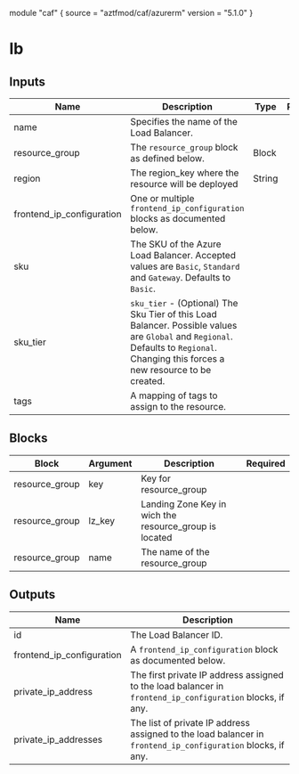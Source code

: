 module "caf" {
  source  = "aztfmod/caf/azurerm"
  version = "5.1.0"
}

# lb

## Inputs
| Name | Description | Type | Required |
|------|-------------|------|:--------:|
|name| Specifies the name of the Load Balancer.||True|
|resource_group|The `resource_group` block as defined below.|Block|True|
| region |The region_key where the resource will be deployed|String|True|
|frontend_ip_configuration| One or multiple `frontend_ip_configuration` blocks as documented below.||False|
|sku| The SKU of the Azure Load Balancer. Accepted values are `Basic`, `Standard` and `Gateway`. Defaults to `Basic`.||False|
|sku_tier| `sku_tier` - (Optional) The Sku Tier of this Load Balancer. Possible values are `Global` and `Regional`. Defaults to `Regional`. Changing this forces a new resource to be created.||False|
|tags| A mapping of tags to assign to the resource.||False|

## Blocks
| Block | Argument | Description | Required |
|-------|----------|-------------|----------|
|resource_group| key | Key for  resource_group||| Required if  |
|resource_group| lz_key |Landing Zone Key in wich the resource_group is located|||True|
|resource_group| name | The name of the resource_group |||True|

## Outputs
| Name | Description |
|------|-------------|
|id|The Load Balancer ID.|||
|frontend_ip_configuration|A `frontend_ip_configuration` block as documented below.|||
|private_ip_address|The first private IP address assigned to the load balancer in `frontend_ip_configuration` blocks, if any.|||
|private_ip_addresses|The list of private IP address assigned to the load balancer in `frontend_ip_configuration` blocks, if any.|||
